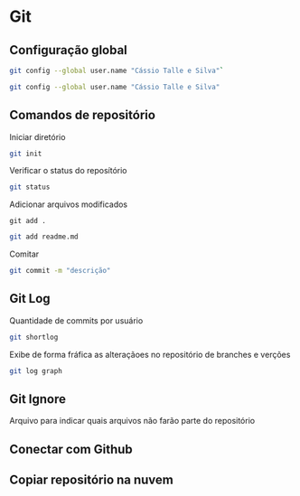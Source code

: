 # Git

## Configuração global

```bash
git config --global user.name "Cássio Talle e Silva"`
```

```bash
git config --global user.name "Cássio Talle e Silva"
```

## Comandos de repositório

Iniciar diretório

```bash
git init
```

Verificar o status do reposítório

```bash
git status
```

Adicionar arquivos modificados

```
git add .
```

```bash
git add readme.md
```



Comitar

```bash
git commit -m "descrição"
```

## Git Log

Quantidade de commits por usuário

```bash
git shortlog
```

Exibe de forma fráfica as alteraçãoes no repositório de branches e verções

```bash
git log graph
```



## Git Ignore

Arquivo para indicar quais arquivos não farão parte do repositório

## Conectar com Github



## Copiar repositório na nuvem


